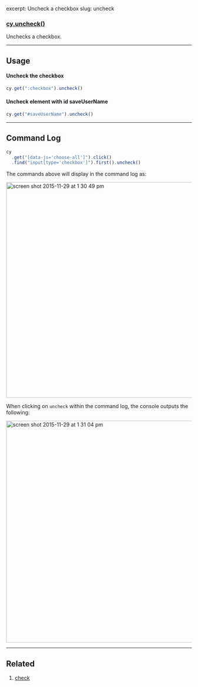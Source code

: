 excerpt: Uncheck a checkbox
slug: uncheck

### [cy.uncheck()](#usage)


Unchecks a checkbox.

***

## Usage

#### Uncheck the checkbox

```javascript
cy.get(":checkbox").uncheck()
```

#### Uncheck element with id saveUserName

```javascript
cy.get("#saveUserName").uncheck()
```
***

## Command Log

```javascript
cy
  .get("[data-js='choose-all']").click()
  .find("input[type='checkbox']").first().uncheck()
```

The commands above will display in the command log as:

<img width="584" alt="screen shot 2015-11-29 at 1 30 49 pm" src="https://cloud.githubusercontent.com/assets/1271364/11459133/7bf25814-969d-11e5-9f03-9d2d4538fcd5.png">

When clicking on `uncheck` within the command log, the console outputs the following:

<img width="601" alt="screen shot 2015-11-29 at 1 31 04 pm" src="https://cloud.githubusercontent.com/assets/1271364/11459134/7f29dea8-969d-11e5-9843-dfd07dfe888f.png">

***
## Related
1. [check](/v1.0/docs/check)